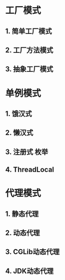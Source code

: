 # **工厂模式**
## 1. 简单工厂模式
## 2. 工厂方法模式
## 3. 抽象工厂模式

# **单例模式**
## 1. 饿汉式
## 2. 懒汉式
## 3. 注册式 枚举
## 4. ThreadLocal


# **代理模式**
## 1. 静态代理
## 2. 动态代理
## 3. CGLib动态代理
## 4. JDK动态代理

